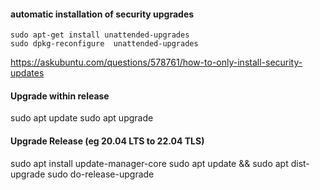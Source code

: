 #### automatic installation of security upgrades
```
sudo apt-get install unattended-upgrades
sudo dpkg-reconfigure  unattended-upgrades
```
https://askubuntu.com/questions/578761/how-to-only-install-security-updates

#### Upgrade within release
sudo apt update
sudo apt upgrade

#### Upgrade Release (eg 20.04 LTS to 22.04 TLS)
sudo apt install update-manager-core
sudo apt update && sudo apt dist-upgrade
sudo do-release-upgrade

